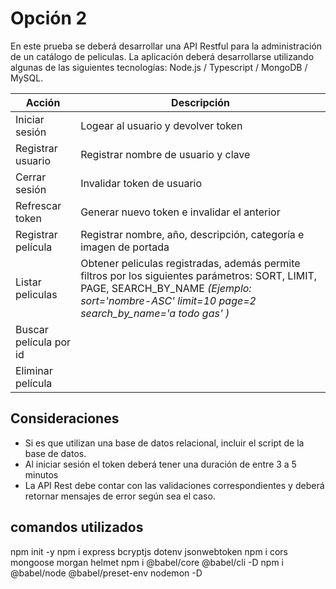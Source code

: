 # Opción 2

En este prueba se deberá desarrollar una API Restful para la administración de un catálogo de peliculas. La aplicación deberá desarrollarse utilizando algunas de las siguientes tecnologías: Node.js / Typescript / MongoDB / MySQL.

| Acción | Descripción |
| ------ | ----------- |
| Iniciar sesión | Logear al usuario y devolver token |
| Registrar usuario | Registrar nombre de usuario y clave |
| Cerrar sesión | Invalidar token de usuario |
| Refrescar token | Generar nuevo token e invalidar el anterior |
| Registrar película | Registrar nombre, año, descripción, categoría e imagen de portada |
| Listar peliculas | Obtener peliculas registradas, además permite filtros por los siguientes parámetros: SORT, LIMIT, PAGE, SEARCH_BY_NAME _(Ejemplo: sort='nombre-ASC'  limit=10  page=2  search_by_name='a todo gas' )_|
| Buscar película por id | |
| Eliminar película | |



## Consideraciones
- Si es que utilizan una base de datos relacional, incluir el script de la base de datos.
- Al iniciar sesión el token deberá tener una duración de entre 3 a 5 minutos
- La API Rest debe contar con las validaciones correspondientes y deberá retornar mensajes de error según sea el caso.

## comandos utilizados
npm init -y
npm i express bcryptjs dotenv jsonwebtoken 
npm i cors mongoose morgan helmet
npm i @babel/core @babel/cli -D
npm i @babel/node @babel/preset-env nodemon -D